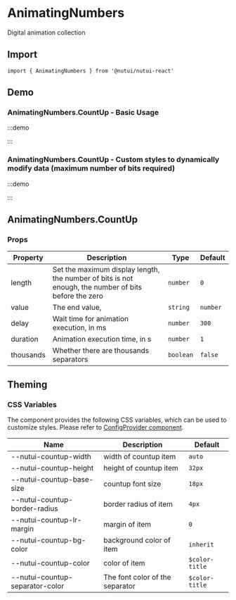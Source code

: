 # AnimatingNumbers

Digital animation collection

## Import

```tsx
import { AnimatingNumbers } from '@nutui/nutui-react'
```

## Demo

### AnimatingNumbers.CountUp - Basic Usage

:::demo

<CodeBlock src='h5/demo1.tsx'></CodeBlock>

:::

### AnimatingNumbers.CountUp - Custom styles to dynamically modify data (maximum number of bits required)

:::demo

<CodeBlock src='h5/demo2.tsx'></CodeBlock>

:::

## AnimatingNumbers.CountUp

### Props

| Property | Description | Type | Default |
| --- | --- | --- | --- |
| length | Set the maximum display length, the number of bits is not enough, the number of bits before the zero | `number` | `0` |
| value | The end value, | `string` | `number` |
| delay | Wait time for animation execution, in ms | `number` | `300` |
| duration | Animation execution time, in s | `number` | `1` |
| thousands | Whether there are thousands separators | `boolean` | `false` |

## Theming

### CSS Variables

The component provides the following CSS variables, which can be used to customize styles. Please refer to [ConfigProvider component](#/en-US/component/configprovider).

| Name | Description | Default |
| --- | --- | --- |
| \--nutui-countup-width | width of countup item | `auto` |
| \--nutui-countup-height | height of countup item | `32px` |
| \--nutui-countup-base-size | countup font size | `18px` |
| \--nutui-countup-border-radius | border radius of item | `4px` |
| \--nutui-countup-lr-margin | margin of item | `0` |
| \--nutui-countup-bg-color | background color of item | `inherit` |
| \--nutui-countup-color | color of item | `$color-title` |
| \--nutui-countup-separator-color | The font color of the separator | `$color-title` |
